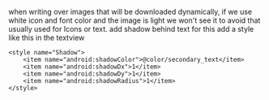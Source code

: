 when writing over images that will be downloaded dynamically, if we use white icon and font color and the image is light we won't see it to avoid that
	usually used for Icons or text. add shadow behind text for this add a style like this in the textview

    <style name="Shadow">
        <item name="android:shadowColor">@color/secondary_text</item>
        <item name="android:shadowDx">1</item>
        <item name="android:shadowDy">1</item>
        <item name="android:shadowRadius">1</item>
    </style>
	